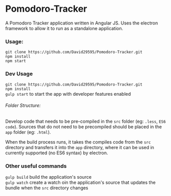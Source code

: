 # Pomodoro-Tracker
A Pomodoro Tracker application written in Angular JS. Uses the electron framework to allow it to run as a standalone application.

### Usage:
`git clone https://github.com/David29595/Pomodoro-Tracker.git`
<br/>`npm install`
<br/>`npm start`

### Dev Usage
`git clone https://github.com/David29595/Pomodoro-Tracker.git`
<br/>`npm install`
<br/>`gulp start` to start the app with developer features enabled

###### Folder Structure: 
Develop code that needs to be pre-compiled in the `src` folder (eg: `.less`, `ES6 code`). Sources that do not need to be precompiled should be placed in the `app` folder (eg: `.html`). 

When the build process runs, it takes the compiles code from the `src` directory and transfers it into the `app` directory, where it can be used in currently supported (no ES6 syntax) by electron.

### Other useful commands
`gulp build` build the application's source
<br/>`gulp watch` create a watch oin the application's source that updates the bundle when the `src` directory changes
